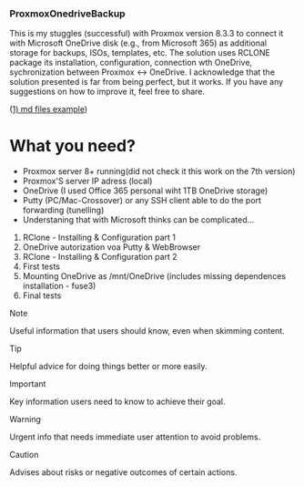 ### ProxmoxOnedriveBackup
This is my stuggles (successful) with Proxmox version 8.3.3 to connect it with Microsoft OneDrive disk (e.g., from Microsoft 365) as additional storage for backups, ISOs, templates, etc. 
The solution uses RCLONE package its installation, configuration, connection wth OneDrive, sychronization between Proxmox <-> OneDrive.
I acknowledge that the solution presented is far from being perfect, but it works. If you have any suggestions on how to improve it, feel free to share. 


([1) md files example](https://docs.github.com/en/get-started/writing-on-github/getting-started-with-writing-and-formatting-on-github/basic-writing-and-formatting-syntax))

# What you need?
- Proxmox server 8+ running(did not check it this work on the 7th version)
- Proxmox'S server IP adress (local)
- OneDrive (I used Office 365 personal wiht 1TB OneDrive storage)
- Putty (PC/Mac-Crossover) or any SSH client able to do the port forwarding (tunelling)
- Understaning that with Microsoft thinks can be complicated... 


1. RClone - Installing & Configuration part 1
2. OneDrive autorization voa Putty & WebBrowser
3. RClone - Installing & Configuration part 2
4. First tests 
5. Mounting OneDrive as /mnt/OneDrive (includes missing dependences installation - fuse3)
6. Final tests

> [!NOTE]
> Useful information that users should know, even when skimming content.

> [!TIP]
> Helpful advice for doing things better or more easily.

> [!IMPORTANT]
> Key information users need to know to achieve their goal.

> [!WARNING]
> Urgent info that needs immediate user attention to avoid problems.

> [!CAUTION]
> Advises about risks or negative outcomes of certain actions.